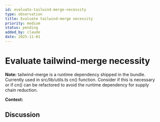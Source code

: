 ```yaml
---
id: evaluate-tailwind-merge-necessity
type: observation
title: Evaluate tailwind-merge necessity
priority: medium
status: pending
added_by: claude
date: 2025-11-01
---
```


# Evaluate tailwind-merge necessity

**Note:** tailwind-merge is a runtime dependency shipped in the bundle. Currently used in src/lib/utils.ts cn() function. Consider if this is necessary or if cn() can be refactored to avoid the runtime dependency for supply chain reduction.

**Context:** 

## Discussion

